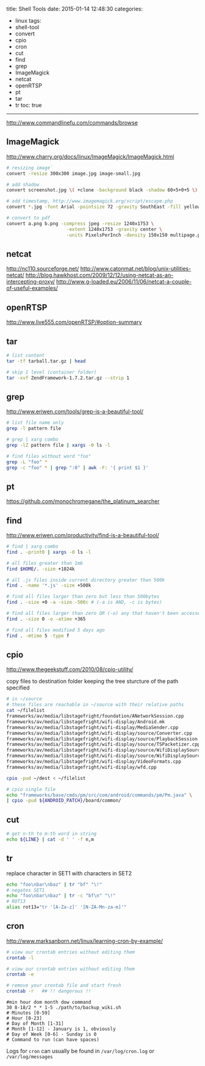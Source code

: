 title: Shell Tools
date: 2015-01-14 12:48:30
categories:
- linux
tags:
- shell-tool
- convert
- cpio
- cron
- cut
- find
- grep
- ImageMagick
- netcat
- openRTSP
- pt
- tar
- tr
toc: true
---

http://www.commandlinefu.com/commands/browse

## ImageMagick

http://www.charry.org/docs/linux/ImageMagick/ImageMagick.html

```sh
# resizing image`
convert -resize 300x300 image.jpg image-small.jpg

# add shadow
convert screenshot.jpg \( +clone -background black -shadow 60×5+0+5 \) +swap -background white -layers merge +repage shadow.jpg

# add timestamp, http://www.imagemagick.org/script/escape.php
convert *.jpg -font Arial -pointsize 72 -gravity SouthEast -fill yellow -annotate +100+100 %[exif:datetime] output-%d.jpg

# convert to pdf
convert a.png b.png -compress jpeg -resize 1240x1753 \
                      -extent 1240x1753 -gravity center \
                      -units PixelsPerInch -density 150x150 multipage.pdf
```

## netcat

http://nc110.sourceforge.net/
http://www.catonmat.net/blog/unix-utilities-netcat/
http://blog.hawkhost.com/2009/12/12/using-netcat-as-an-intercepting-proxy/
http://www.g-loaded.eu/2006/11/06/netcat-a-couple-of-useful-examples/

## openRTSP

http://www.live555.com/openRTSP/#option-summary

## tar

```sh
# list content
tar -tf tarball.tar.gz | head

# skip 1 level (container folder)
tar -xvf ZendFramework-1.7.2.tar.gz --strip 1
```

## grep

http://www.eriwen.com/tools/grep-is-a-beautiful-tool/

```sh
# list file name only
grep -l pattern file

# grep | xarg combo
grep -lZ pattern file | xargs -0 ls -l

# find files without word "foo"
grep -L "foo" *
grep -c "foo" * | grep ":0" | awk -F: '{ print $1 }'
```

## pt

https://github.com/monochromegane/the_platinum_searcher

## find

http://www.eriwen.com/productivity/find-is-a-beautiful-tool/

```sh
# find | xarg combo
find . -print0 | xargs -0 ls -l

# all files greater than 1mb
find $HOME/. -size +1024k 

# all .js files inside current directory greater than 500k
find . -name '*.js' -size +500k 

# find all files larger than zero but less than 500bytes
find . -size +0 -a -size -500c # (-a is AND, -c is bytes) 

# find all files larger than zero OR (-o) any that haven't been accessed in over a year
find . -size 0 -o -atime +365

# find all files modified 5 days ago
find . -mtime 5 -type f
```

## cpio

http://www.thegeekstuff.com/2010/08/cpio-utility/

copy files to destination folder keeping the tree sturcture of the path specified 

```sh
# in ~/source
# these files are reachable in ~/source with their relative paths
cat ~/filelist
frameworks/av/media/libstagefright/foundation/ANetworkSession.cpp
frameworks/av/media/libstagefright/wifi-display/Android.mk
frameworks/av/media/libstagefright/wifi-display/MediaSender.cpp
frameworks/av/media/libstagefright/wifi-display/source/Converter.cpp
frameworks/av/media/libstagefright/wifi-display/source/PlaybackSession.cpp
frameworks/av/media/libstagefright/wifi-display/source/TSPacketizer.cpp
frameworks/av/media/libstagefright/wifi-display/source/WifiDisplaySource.cpp
frameworks/av/media/libstagefright/wifi-display/source/WifiDisplaySource.h
frameworks/av/media/libstagefright/wifi-display/VideoFormats.cpp
frameworks/av/media/libstagefright/wifi-display/wfd.cpp

cpio -pud ~/dest < ~/filelist

# cpio single file
echo "frameworks/base/cmds/pm/src/com/android/commands/pm/Pm.java" \
| cpio -pud ${ANDROID_PATCH}/board/common/
```

## cut

```sh
# get n-th to m-th word in string
echo ${LINE} | cat -d ' ' -f n,m
```

## tr

replace character in SET1 with characters in SET2

```sh
echo "foo\nbar\nbaz" | tr "bf" "\!"
# negates SET1
echo "foo\nbar\nbaz" | tr -c "bf\n" "\!"
# ROT13
alias rot13="tr '[A-Za-z]' '[N-ZA-Mn-za-m]'"
```

## cron

http://www.marksanborn.net/linux/learning-cron-by-example/

```sh
# view our crontab entries without editing them
crontab -l

# view our crontab entries without editing them
crontab -e

# remove your crontab file and start fresh
crontab -r   ## !! dangerous !!
```

```
#min hour dom month dow command
30 8-18/2 * * 1-5 ./path/to/backup_wiki.sh
# Minutes [0-59]
# Hour [0-23]
# Day of Month [1-31]
# Month [1-12] - January is 1, obviously
# Day of Week [0-6] - Sunday is 0
# Command to run (can have spaces)
```

Logs for `cron` can usually be found in `/var/log/cron.log` or `/var/log/messages`
